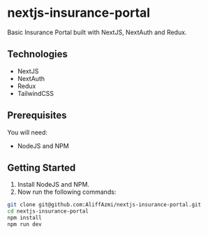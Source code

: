 # nextjs-insurance-portal

Basic Insurance Portal built with NextJS, NextAuth and Redux.

## Technologies

- NextJS
- NextAuth
- Redux
- TailwindCSS

## Prerequisites

You will need:

- NodeJS and NPM

## Getting Started

1. Install NodeJS and NPM.
2. Now run the following commands:

```bash
git clone git@github.com:AliffAzmi/nextjs-insurance-portal.git
cd nextjs-insurance-portal
npm install
npm run dev
```

